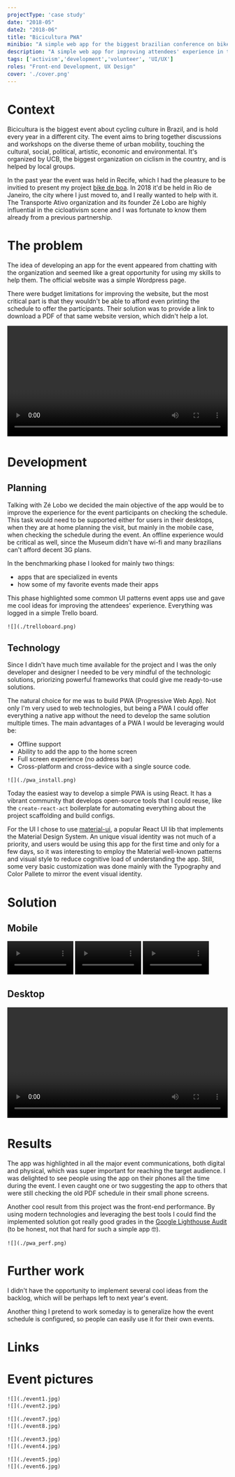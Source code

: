 ```yaml
---
projectType: 'case study'
date: "2018-05"
date2: "2018-06"
title: "Bicicultura PWA"
minibio: "A simple web app for the biggest brazilian conference on bike culture."
description: "A simple web app for improving attendees' experience in the biggest brazilian conference on bike culture."
tags: ['activism','development','volunteer', 'UI/UX']
roles: "Front-end Development, UX Design"
cover: './cover.png'
--- 
```


# Context
Bicicultura is the biggest event about cycling culture in Brazil, and is hold every year in a different city. The event aims to bring together discussions and workshops on the diverse theme of urban mobility, touching the cultural, social, political, artistic, economic and environmental. It's organized by UCB, the biggest organization on ciclism in the country, and is helped by local groups. 

In the past year the event was held in Recife, which I had the pleasure to be invitied to present my project [bike de boa](https://cristianodalbem.com/bike-de-boa/). In 2018 it'd be held in Rio de Janeiro, the city where I just moved to, and I really wanted to help with it. The Transporte Ativo organization and its founder Zé Lobo are highly influential in the cicloativism scene and I was fortunate to know them already from a previous partnership.


# The problem
The idea of developing an app for the event appeared from chatting with the organization and seemed like a great opportunity for using my skills to help them. The official website was a simple Wordpress page.

There were budget limitations for improving the website, but the most critical part is that they wouldn't be able to afford even printing the schedule to offer the participants. Their solution was to provide a link to download a PDF of that same website version, which didn't help a lot.

<video-container>
    <video autoPlay controls loop width="100%" type="video/mp4">
        <source src="./schedule_desktop.mp4" type="video/mp4">
    </video>
</video-container>

# Development

## Planning

Talking with Zé Lobo we decided the main objective of the app would be to improve the experience for the event participants on checking the schedule. This task would need to be supported either for users in their desktops, when they are at home planning the visit, but mainly in the mobile case, when checking the schedule during the event. An offline experience would be critical as well, since the Museum didn't have wi-fi and many brazilians can't afford decent 3G plans.

In the benchmarking phase I looked for mainly two things:

* apps that are specialized in events
* how some of my favorite events made their apps

This phase highlighted some common UI patterns event apps use and gave me cool ideas for improving the attendees' experience. Everything was logged in a simple Trello board.

```grid|1
![](./trelloboard.png)
```

## Technology
Since I didn't have much time available for the project and I was the only developer and designer I needed to be very mindful of the technologic solutions, priorizing powerful frameworks that could give me ready-to-use solutions.

The natural choice for me was to build PWA (Progressive Web App). Not only I'm very used to web technologies, but being a PWA I could offer everything a native app without the need to develop the same solution multiple times. The main advantages of a PWA I would be leveraging would be:

* Offline support
* Ability to add the app to the home screen
* Full screen experience (no address bar)
* Cross-platform and cross-device with a single source code.

```grid|1
![](./pwa_install.png) 
```  

Today the easiest way to develop a simple PWA is using React. It has a vibrant community that develops open-source tools that I could reuse, like the `create-react-act` boilerplate for automating everything about the project scaffolding and build configs.

For the UI I chose to use [material-ui](https://material-ui.com/), a popular React UI lib that implements the Material Design System. An unique visual identity was not much of a priority, and users would be using this app for the first time and only for a few days, so it was interesting to employ the Material well-known patterns and visual style to reduce cognitive load of understanding the app. Still, some very basic customization was done mainly with the Typography and Color Pallete to mirror the event visual identity.
 
# Solution

## Mobile
<!-- ```grid|3
![](./mobile_app1.png)
![](./mobile_app2.png)
![](./mobile_app3.png)
``` -->

<video-container> 
    <video autoPlay controls loop width="30%" type="video/mp4">
        <source src="./app_mobile1.mp4" type="video/mp4">
    </video> 
    <video autoPlay controls loop width="30%" type="video/mp4">
        <source src="./app_mobile2.mp4" type="video/mp4">
    </video>
    <video autoPlay controls loop width="30%" type="video/mp4">
        <source src="./app_mobile3.mp4" type="video/mp4">
    </video>
</video-container>


## Desktop

<video-container>
    <video autoPlay controls loop type="video/mp4" width="100%">
        <source src="./app_desktop.mp4" type="video/mp4">
        Your browser does not support the video element.
    </video>
</video-container>
 

# Results

The app was highlighted in all the major event communications, both digital and physical, which was super important for reaching the target audience. I was delighted to see people using the app on their phones all the time during the event. I even caught one or two suggesting the app to others that were still checking the old PDF schedule in their small phone screens. 

<results-banner
    data='{
        "event total visitors": "427",
        "app total users": "500",
        "pageviews": "1,636",
        "app installs": "32"
    }'>
</results-banner>

Another cool result from this project was the front-end performance. By using modern technologies and leveraging the best tools I could find the implemented solution got really good grades in the [Google Lighthouse Audit](https://developers.google.com/web/tools/lighthouse/) (to be honest, not that hard for such a simple app 🤓).

```grid|1
![](./pwa_perf.png)
```

# Further work

I didn't have the opportunity to implement several cool ideas from the backlog, which will be perhaps left to next year's event.

Another thing I pretend to work someday is to generalize how the event schedule is configured, so people can easily use it for their own events.

# Links

<links-list
    items='[
        {
            "label": "Web app",
            "url": "http://bicicultura.rio/app"
        },
        {
            "label": "GitHub",
            "url": "https://github.com/cmdalbem/app-bicicultura-2018"
        },
        {
            "label": "Event page",
            "url": "http://bicicultura.rio/"
        }
    ]'>
</links-list>

  

# Event pictures

<!-- ```grid|3
![](./website_schedule_desktop.png "Before")
![](./desktop_schedule.png "After (desktop)")
![](./mobile_schedule_now_complete.png "After (mobile)")
``` -->

```grid|2
![](./event1.jpg)
![](./event2.jpg)
```

```grid|2
![](./event7.jpg)
![](./event8.jpg)
```

```grid|2
![](./event3.jpg)
![](./event4.jpg)
```

```grid|2
![](./event5.jpg)
![](./event6.jpg) 
```